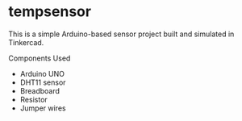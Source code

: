 # tempsensor
This is a simple Arduino-based sensor project built and simulated in Tinkercad.

 Components Used
- Arduino UNO
- DHT11 sensor
- Breadboard
- Resistor
- Jumper wires

